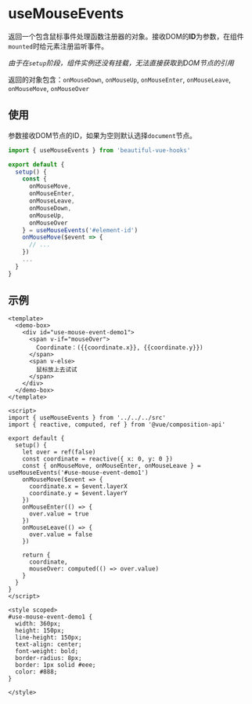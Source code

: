# useMouseEvents

返回一个包含鼠标事件处理函数注册器的对象。接收DOM的**ID**为参数，在组件`mounted`时给元素注册监听事件。

*由于在`setup`阶段，组件实例还没有挂载，无法直接获取到DOM节点的引用*

返回的对象包含：`onMouseDown`, `onMouseUp`, `onMouseEnter`, `onMouseLeave`, `onMouseMove`, `onMouseOver`

## 使用

参数接收DOM节点的ID，如果为空则默认选择`document`节点。

```javascript
import { useMouseEvents } from 'beautiful-vue-hooks'

export default {
  setup() {
    const {
      onMouseMove,
      onMouseEnter,
      onMouseLeave,
      onMouseDown,
      onMouseUp,
      onMouseOver
    } = useMouseEvents('#element-id')
    onMouseMove($event => {
      // ...
    })
    ...
  }
}
```

## 示例

<ClientOnly>
  <use-mouse-events-demo1 />
</ClientOnly>

```vue
<template>
  <demo-box>
    <div id="use-mouse-event-demo1">
      <span v-if="mouseOver">
        Coordinate：({{coordinate.x}}, {{coordinate.y}})
      </span>
      <span v-else>
        鼠标放上去试试
      </span>
    </div>
  </demo-box>
</template>

<script>
import { useMouseEvents } from '../../../src'
import { reactive, computed, ref } from '@vue/composition-api'

export default {
  setup() {
    let over = ref(false)
    const coordinate = reactive({ x: 0, y: 0 })
    const { onMouseMove, onMouseEnter, onMouseLeave } = useMouseEvents('#use-mouse-event-demo1')
    onMouseMove($event => {
      coordinate.x = $event.layerX
      coordinate.y = $event.layerY
    })
    onMouseEnter(() => {
      over.value = true
    })
    onMouseLeave(() => {
      over.value = false
    })

    return {
      coordinate,
      mouseOver: computed(() => over.value)
    }
  }
}
</script>

<style scoped>
#use-mouse-event-demo1 {
  width: 360px;
  height: 150px;
  line-height: 150px;
  text-align: center;
  font-weight: bold;
  border-radius: 8px;
  border: 1px solid #eee;
  color: #888;
}

</style>
```
